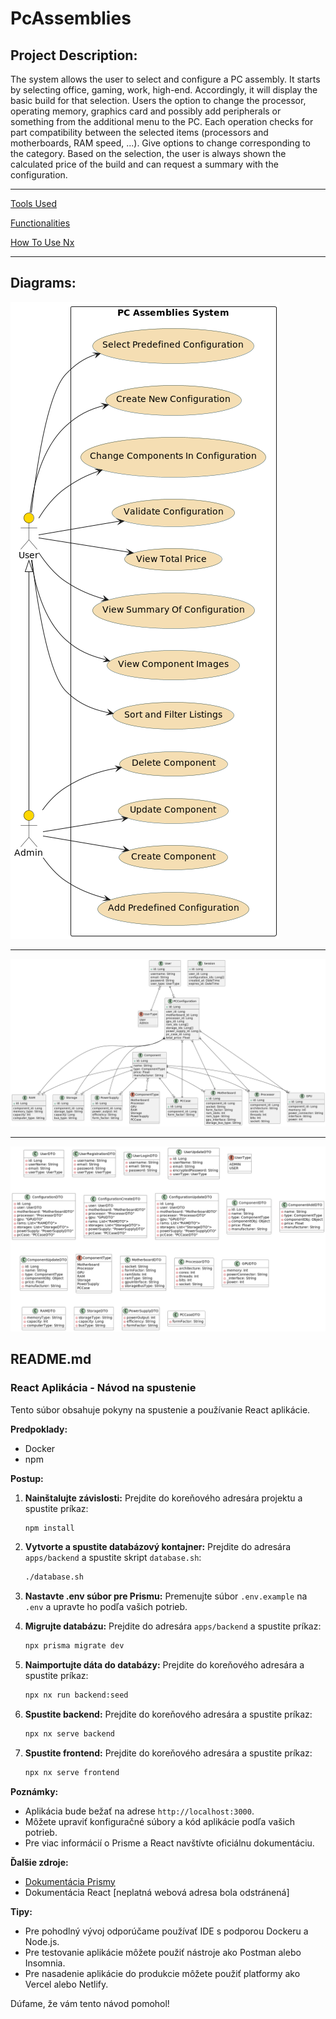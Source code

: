# PcAssemblies
## Project Description:
The system allows the user to select and configure a PC assembly. 
It starts by selecting office, gaming, work, high-end. 
Accordingly, it will display the basic build for that selection. 
Users the option to change the processor, operating memory, 
graphics card and possibly add peripherals or something from the 
additional menu to the PC. Each operation checks for part compatibility 
between the selected items (processors and motherboards, RAM speed, ...). 
Give options to change corresponding to the category. 
Based on the selection, the user is always shown the calculated price 
of the build and can request a summary with the configuration.

---
[Tools Used](docs/documentation/tools-used.md)

[Functionalities](docs/documentation/functionalities.md)

[How To Use Nx](docs/documentation/nx/how-to-use.md)

---
## Diagrams:
![Use Case Diagram](docs/diagrams/images/use-case.png "Use Case Diagram")

---
![ERD Diagram](docs/diagrams/images/erd.png "ERD Diagram")

---
![Class DTO Diagram](docs/diagrams/images/class-dto.png "Class DTO Diagram")

## README.md

### React Aplikácia - Návod na spustenie

Tento súbor obsahuje pokyny na spustenie a používanie React aplikácie.

**Predpoklady:**

* Docker
* npm

**Postup:**

1. **Nainštalujte závislosti:**
    Prejdite do koreňového adresára projektu a spustite príkaz:
    ```bash
    npm install
    ```

2. **Vytvorte a spustite databázový kontajner:**
    Prejdite do adresára `apps/backend` a spustite skript `database.sh`:
    ```bash
    ./database.sh
    ```

3. **Nastavte .env súbor pre Prismu:**
    Premenujte súbor `.env.example` na `.env` a upravte ho podľa vašich potrieb.

4. **Migrujte databázu:**
    Prejdite do adresára `apps/backend` a spustite príkaz:
    ```bash
    npx prisma migrate dev
    ```

5. **Naimportujte dáta do databázy:**
    Prejdite do koreňového adresára a spustite príkaz:
    ```bash
    npx nx run backend:seed
    ```

6. **Spustite backend:**
    Prejdite do koreňového adresára a spustite príkaz:
    ```bash
    npx nx serve backend
    ```

7. **Spustite frontend:**
    Prejdite do koreňového adresára a spustite príkaz:
    ```bash
    npx nx serve frontend
    ```

**Poznámky:**

* Aplikácia bude bežať na adrese `http://localhost:3000`.
* Môžete upraviť konfiguračné súbory a kód aplikácie podľa vašich potrieb.
* Pre viac informácií o Prisme a React navštívte oficiálnu dokumentáciu.

**Ďalšie zdroje:**

* [Dokumentácia Prismy](https://www.prisma.io/docs/)
* Dokumentácia React [neplatná webová adresa bola odstránená]

**Tipy:**

* Pre pohodlný vývoj odporúčame používať IDE s podporou Dockeru a Node.js.
* Pre testovanie aplikácie môžete použiť nástroje ako Postman alebo Insomnia.
* Pre nasadenie aplikácie do produkcie môžete použiť platformy ako Vercel alebo Netlify.

Dúfame, že vám tento návod pomohol!
